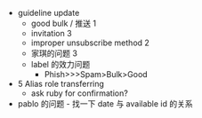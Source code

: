 - guideline update
	- good bulk / 推送 1
	- invitation 3
	- improper unsubscribe method 2
	- 家琪的问题 3
	- label 的效力问题
		- Phish>>>Spam>Bulk>Good
- 5 Alias role transferring
	- ask ruby for confirmation?
- pablo 的问题 - 找一下 date 与 available id 的关系